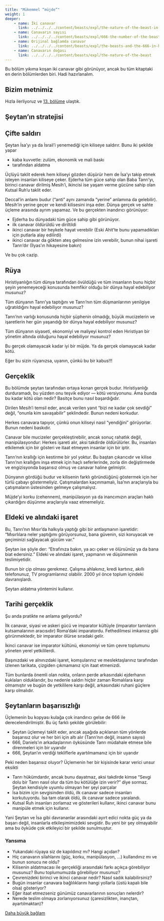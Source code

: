 ```yaml
---
title: "Mükemmel “müjde”"
weight: 1
deeper:
    - name: İki canavar
      link: ../../../../content/beasts/expl/the-nature-of-the-beast-in-the-book-of-revelation
    - name: Canavarın sayısı
      link: ../../../../content/beasts/expl/666-the-number-of-the-beast
    - name: Orijinal bağlamda canavar
      link: ../../../../content/beasts/expl/the-beasts-and-the-666-in-historical-context
    - name: Canavarın doğası
      link: ../../../../content/beasts/expl/the-nature-of-the-beast
---
```


Bu bölüm yıkıma koşan iki canavar gibi görünüyor, ancak bu tüm kitaptaki en derin bölümlerden biri. Hadi hazırlanalım.

## Bizim metnimiz

<a name="023e"></a>
Hızla ilerliyoruz ve [13. bölüme](https://www.bibleserver.com/TR/Vahiy13) ulaştık.

## Şeytan’ın stratejisi

<a name="080c"></a>

## Çifte saldırı

<a name="6529"></a>
Şeytan İsa’yı ya da İsrail’i yenemediği için kiliseye saldırır. Bunu iki şekilde yapar

- kaba kuvvetle: zulüm, ekonomik ve mali baskı
- tarafından aldatma

Üçlüyü taklit ederek hem kiliseyi gözden düşürür hem de İsa’yı takip etmek isteyen insanları kiliseye çeker. Ejderha tüm güce sahip olan Baba Tanrı’yı, birinci canavar dirilmiş Mesih’i, ikincisi ise yaşam verme gücüne sahip olan Kutsal Ruh’u taklit eder.

Deccal’in anlamı budur (“anti” aynı zamanda “yerine” anlamına da gelebilir). Mesih’in yerine geçer ve kendi kilisesini inşa eder. Dünya gerçek ve sahte üçleme arasında ayrım yapamaz. Ve bu gerçekten inandırıcı görünüyor:

- Ejderha bu dünyadaki tüm güce sahip gibi görünüyor.
- ilk canavar öldürüldü ve diriltildi
- ikinci canavar bir heykele hayat verebilir (Eski Ahit’te bunu yapamadıkları için putlarla alay edilirdi)
- ikinci canavar da gökten ateş gelmesine izin verebilir, bunun nihai işareti Tanrı’dır (İlyas’ın hikayesine bakın)

Ve bu çok cazip.

## Rüya

<a name="bc8c"></a>
Hıristiyanlığın tüm dünya tarafından övüldüğü ve tüm insanların bunu hiçbir şeyin yenemeyeceği konusunda hemfikir olduğu bir dünya hayal edebiliyor musunuz?

Tüm dünyanın Tanrı’ya taptığını ve Tanrı’nın tüm düşmanlarının yenilgiye uğratıldığını hayal edebiliyor musunuz?

Tanrı’nın varlığı konusunda hiçbir şüphenin olmadığı, büyük mucizelerin ve işaretlerin her gün yaşandığı bir dünya hayal edebiliyor musunuz?

Tüm dünyanın siyaseti, ekonomiyi ve maliyeyi kontrol eden Hıristiyan bir yönetim altında olduğunu hayal edebiliyor musunuz?

Bu gerçek olamayacak kadar iyi bir müjde. Ya da gerçek olamayacak kadar kötü.

Eğer bu sizin rüyanızsa, uyanın, çünkü bu bir kabus!!!

## Gerçeklik

<a name="f78a"></a>
Bu bölümde şeytan tarafından ortaya konan gerçek budur. Hıristiyanlığı durduramadı, bu yüzden onu teşvik ediyor — kötü versiyonunu. Ama bunda bu kadar kötü olan nedir? Basitçe bunu nasıl başardığıdır.

Dirilen Mesih’i temsil eder, ancak verilen yanıt “bizi ne kadar çok sevdiği” değil, “onunla kim savaşabilir” şeklindedir. Bunun nedeni korkudur.

Herkes canavara tapıyor, çünkü onun kiliseyi nasıl “yendiğini” görüyorlar. Bunun nedeni baskıdır.

Canavar bile mucizeler gerçekleştirebilir, ancak sonuç rahatlık değil, manipülasyondur: Herkes işareti alır, aksi takdirde öldürülürler. Bu, insanları etkilemek için bir gösteri ve itaat etmeyen insanlar için bir iptir.

Tanrı’nın krallığı için kestirme bir yol yoktur. Bu baştan çıkarıcıdır ve kilise Tanrı’nın krallığını inşa etmek için haçlı seferlerinde, zorla din değiştirmede ve engizisyonda başarısız olmuş ve canavar haline gelmiştir.

Dünyanın gördüğü budur ve kilisenin farklı göründüğünü göstermek için her türlü çabayı göstermeliyiz. Çatışmalardan kaçınmamalı, İsa’nın araçlarıyla bu çatışmaların üstesinden gelmeye çalışmalıyız.

Müjde’yi korku (cehennem), manipülasyon ya da inancımızın araçları haklı çıkardığını düşünme araçlarıyla vaaz etmemeliyiz.

## Eldeki ve alındaki işaret

<a name="145e"></a>
Bu, Tanrı’nın Mısır’da halkıyla yaptığı gibi bir antlaşmanın işaretidir: “Mısırlılara neler yaptığımı görüyorsunuz, bana güvenin, sizi koruyacak ve geçiminizi sağlayacak gücüm var.”

Şeytan ise şöyle der: “Etrafınıza bakın, ya acı çeker ve ölürsünüz ya da bana biat edersiniz.” Eldeki ve alındaki işaret, yapmanın ve düşünmenin teslimiyetidir.

Bunun bir çip olması gerekmez. Çalışma ahlakınız, kredi kartınız, akıllı telefonunuz, TV programlarınız olabilir. 2000 yıl önce toplum içindeki davranışlardı.

Şeytan aldatma yöntemini kullanır.

## Tarihi gerçeklik

<a name="a2a4"></a>
Şu anda pratikte ne anlama geliyordu?

İlk canavar, siyasi ve askeri gücü ve imparator kültüyle (imparator tanrıların kutsamalarının aracısıdır) Roma’daki imparatordu. Fethedilmesi imkansız gibi görünmektedir, bir imparator ölürse sıradaki gelir.

İkinci canavar ise imparator kültünü, ekonomiyi ve tüm çevre toplumunu yöneten yerel yetkililerdi.

Başınızdaki ve alnınızdaki işaret, komşularınız ve meslektaşlarınız tarafından izlenen tarikata, çizgiden çıkmamanız için itaat etmenizdi.

Tüm bunlarda önemli olan nokta, onların perde arkasındaki ejderhanın kuklaları olduklarıdır, bu nedenle saldırı hiçbir zaman Romalılara karşı olmamıştır ve bugün de yetkililere karşı değil, arkasındaki ruhani güçlere karşı olmalıdır.

## Şeytanların başarısızlığı

<a name="c21d"></a>
Üçlemenin bu kopyası kulağa çok inandırıcı gelse de 666 ile derecelendirilmiştir. Bu üç farklı şekilde görülebilir:

- Şeytan üçlemeyi taklit eder, ancak aşağıda açıklanan tüm yönlerde başarısız olur ve her biri için altı alır (Tanrı’nın değil, insanın sayısı)
- 666, Daniels’ın arkadaşlarının öyküsünde Tanrı müdahale etmese bile direnmeleri için bir uyarıdır
- 666, Şeytan’ın verdiği tekliflerle ayartılmamanız için bir uyarıdır

Peki neden başarısız oluyor? Üçlemenin her bir kişisinde karar verici unsur eksikti

- Tanrı hükümdardır, ancak bunu dayatmaz, aksi takdirde kimse “Sevgi dolu bir Tanrı nasıl olur da tüm bu kötülüğe izin verir?” diye sormaz. Şeytan kendisiyle uyumlu olmayan her şeyi parçalar
- İsa bizim için sevgisinden öldü, ilk canavar sadece insanları korkutuyordu. İsa tam olarak öldü, ilk canavar sadece yaralandı.
- Kutsal Ruh insanları zorlamaz ve gösterileri kullanır, ikinci canavar bunu manipüle etmek için kullanır.

Yani Şeytan ve İsa gibi davrananlar arasındaki ayırt edici nokta güç ya da başarı değil, insanlarla etkileşimimizdeki sevgidir. Bu yeni bir şey olmayabilir ama bu öyküde çok etkileyici bir şekilde sunulmuştur.

### Yansıma

<a name="c3f7"></a>
- Yukarıdaki rüyaya siz de kapıldınız mı? Hangi açıdan?
- Hiç canavarın silahlarını (güç, korku, manipülasyon, …) kullandınız mı ve bunun sonucu ne oldu?
- Kilisenin aldatmacası ile gerçekliği arasındaki farkı açıkça görebiliyor musunuz? Bunu toplumumuzda görebiliyor musunuz?
- Çevrenizdeki birinci ve ikinci canavar nedir? Nasıl sadık kalabilirsiniz?
- Bugün insanlar canavara bağlılıklarını hangi yollarla (üstü kapalı bile olsa) gösteriyor?
- Eğer itaat etmezseniz günümüz canavarlarının sonuçları nelerdir?
- Nerede teslim olmaya zorlanıyorsunuz (çaresizlikten, inançtan, ayartılmaktan)?

[Daha büyük bağlam](../../../../gen/index/appl/the-book-of-revelation)
